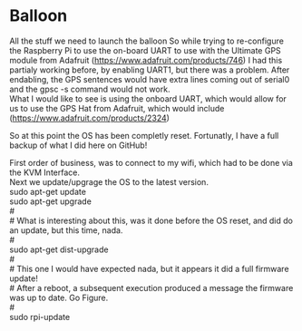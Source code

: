 # Balloon
All the stuff we need to launch the balloon
So while trying to re-configure the Raspberry Pi to use the on-board UART 
to use with the Ultimate GPS module from Adafruit  (https://www.adafruit.com/products/746)
I had this partialy working before, by enabling UART1, but there was a problem.
After endabling, the GPS sentences would have extra lines coming out of serial0 and the gpsc -s command would not work. <br />
What I would like to see is using the onboard UART, which would allow for us to use 
the GPS Hat from Adafruit, which would include (https://www.adafruit.com/products/2324)

<p>

So at this point the OS has been completly reset.
Fortunatly, I have a full backup of what I did here on GitHub!

First order of business, was to connect to my wifi, which had to be done via the KVM Interface. <br />
Next we update/upgrage the OS to the latest version.  <br />
sudo apt-get update  <br />
sudo apt-get upgrade  <br />
\# <br />
\# What is interesting about this, was it done before the OS reset, and did do an update, but this time, nada. <br />
\# <br />
sudo apt-get dist-upgrade <br />
\# <br />
\# This one I would have expected nada, but it appears it did a full firmware update! <br />
\# After a reboot, a subsequent execution produced a message the firmware was up to date.  Go Figure.<br />
\# <br />
sudo rpi-update <br />
